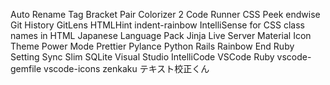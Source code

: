 Auto Rename Tag
Bracket Pair Colorizer 2
Code Runner
CSS Peek
endwise
Git History
GitLens
HTMLHint
indent-rainbow
IntelliSense for CSS class names in HTML
Japanese Language Pack
Jinja
Live Server
Material Icon Theme
Power Mode
Prettier
Pylance
Python
Rails
Rainbow End
Ruby
Setting Sync
Slim
SQLite
Visual Studio IntelliCode
VSCode Ruby
vscode-gemfile
vscode-icons
zenkaku
テキスト校正くん